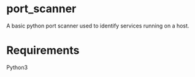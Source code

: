 # port_scanner
A basic python port scanner used to identify services running on a host.

# Requirements
Python3
